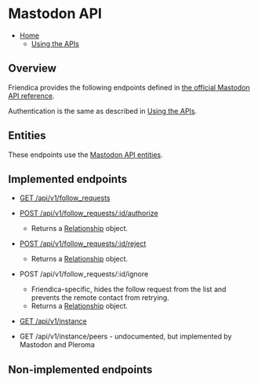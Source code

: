 # Mastodon API

* [Home](help)
  * [Using the APIs](help/api)

## Overview

Friendica provides the following endpoints defined in [the official Mastodon API reference](https://docs.joinmastodon.org/api/).

Authentication is the same as described in [Using the APIs](help/api#Authentication).

## Entities

These endpoints use the [Mastodon API entities](https://docs.joinmastodon.org/entities/).

## Implemented endpoints

- [GET /api/v1/follow_requests](https://docs.joinmastodon.org/methods/accounts/follow_requests#pending-follows)
- [POST /api/v1/follow_requests/:id/authorize](https://docs.joinmastodon.org/methods/accounts/follow_requests#accept-follow)
    - Returns a [Relationship](https://docs.joinmastodon.org/entities/relationship) object.
- [POST /api/v1/follow_requests/:id/reject](https://docs.joinmastodon.org/methods/accounts/follow_requests#reject-follow)
    - Returns a [Relationship](https://docs.joinmastodon.org/entities/relationship) object.
- POST /api/v1/follow_requests/:id/ignore
    - Friendica-specific, hides the follow request from the list and prevents the remote contact from retrying.
    - Returns a [Relationship](https://docs.joinmastodon.org/entities/relationship) object.
    

- [GET /api/v1/instance](https://docs.joinmastodon.org/methods/instance#fetch-instance)
- GET /api/v1/instance/peers - undocumented, but implemented by Mastodon and Pleroma



## Non-implemented endpoints
